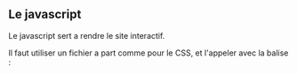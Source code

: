 
## Le javascript


Le javascript sert a rendre le site interactif.

Il faut utiliser un fichier a part comme pour le CSS, et l'appeler avec la balise :
<script src="..."<script/>

Pour charger le javascript, il faut utiliser le defer ou le async 

Le async permet de lire en parallèle le javascript, mais pas forcement assez rapidement

Il vaut mieux utiliser le defer, il va lire le script mais attendre avant de l'exécuter, une fois que le DOM est construit.

On utilise un defer dans le head 



Ecrire du javascript

En javascript, le point virgule n'est pas obligatoire, mais il est préférable de le mettre, dans le cas pu on bascule en PHP pour ne pas oublier.

Il faut utiliser let, pour une porté locale, var pour une porté globale

Le console log permet de gérer le débogage.  console.log("Hello");

Pour rajouter un écouteur d'événement sur un bouton, il faut d'abord le cibler avec :

document.getElementById( " " ) cible avec son élément ( Rajouter un id sur le bouton id="btn")

Une alternative a ça :

document.getElementsByTagName( "button" ) renvoie un ensemble, avec le s a Element(s)

document.getElementsByClassName ( "class" ) renvoie aussi un ensemble d'éléments.

document.querySelectorAll( " " ) prends les sélecteurs css

document.querySelector( " " ) prend le premier sélecteur 

Pour cibler un élément, le plus rapide et le getElementById ( " " ) 

Il faut ajouter un écouteur d'évènement .addEventListener()

Le premier paramètre et l'événement, le deuxième et une fonction :

.addEventListener( "click" , function ( ) {
		document.querySelector("h1").innerText="Bonjour";
});

Une variante avec inner.html

Pour changer de style  au click : 

let button = document.getElementById("btn");

  button.addEventListener("click", function() {

    let h1 = document.querySelector("h1");

    h1.innerText="Bonjour";

    h1.style.color = "#FF0000";

    h1.style.fontWeight ="normal";

});

Pour un retour a Hello, World avec un algo :

let button = document.getElementById("btn");

button.addEventListener("click", function() {

    let h1 = document.querySelector("h1");

    if (h1.innerText == "Bonjour") {

        h1.innerText = "Hello, World!";

        h1.classList.toggle("error");

    } else {

        h1.innerText = "Bonjour";

        h1.classList.add("error");

    }

});

**https://developer.mozilla.org/fr/**
